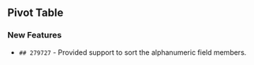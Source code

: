 ##  Pivot Table

###    New Features

- `## 279727` - Provided support to sort the alphanumeric field members.
